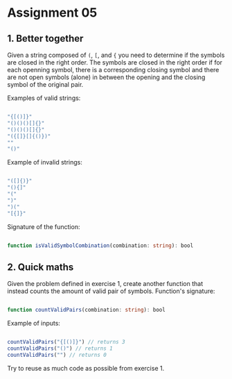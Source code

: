 # Assignment 05

## 1. Better together

Given a string composed of `(`, `[`, and `{` you need to determine if the symbols are closed in the right order. The symbols are closed in the right order if for each openning symbol, there is a corresponding closing symbol and there are not open symbols (alone) in between the opening and the closing symbol of the original pair.

Examples of valid strings:

```ts

"{[()]}"
"()()()[]{}"
"()()()[]{}"
"({[]}[]{()})"
""
"()"
```

Example of invalid strings:

```ts

"([]{)}"
"(){]"
"("
")"
")("
"[{]}"
```

Signature of the function:

```ts

function isValidSymbolCombination(combination: string): bool
```

## 2. Quick maths

Given the problem defined in exercise 1, create another function that instead counts the amount of valid pair of symbols. Function's signature:

```ts

function countValidPairs(combination: string): bool
```

Example of inputs:

```ts

countValidPairs("{[()]}") // returns 3
countValidPairs("()") // returns 1
countValidPairs("") // returns 0
```

Try to reuse as much code as possible from exercise 1.
